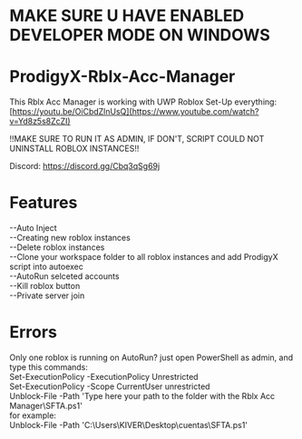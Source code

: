 # MAKE SURE U HAVE ENABLED DEVELOPER MODE ON WINDOWS

# ProdigyX-Rblx-Acc-Manager
This Rblx Acc Manager is working with UWP Roblox
Set-Up everything: [https://youtu.be/OiCbdZlnUsQ](https://www.youtube.com/watch?v=Yd8z5s8ZcZI)

!!MAKE SURE TO RUN IT AS ADMIN, IF DON'T, SCRIPT COULD NOT UNINSTALL ROBLOX INSTANCES!!

Discord: https://discord.gg/Cbq3qSg69j

# Features
--Auto Inject<br />
--Creating new roblox instances<br />
--Delete roblox instances<br />
--Clone your workspace folder to all roblox instances and add ProdigyX script into autoexec<br />
--AutoRun selceted accounts<br />
--Kill roblox button<br />
--Private server join<br />

# Errors
Only one roblox is running on AutoRun? just open PowerShell as admin, and type this commands:<br />
Set-ExecutionPolicy -ExecutionPolicy Unrestricted<br />
Set-ExecutionPolicy -Scope CurrentUser unrestricted<br />
Unblock-File -Path 'Type here your path to the folder with the Rblx Acc Manager\SFTA.ps1'<br />
for example:<br />
Unblock-File -Path 'C:\Users\KIVER\Desktop\cuentas\SFTA.ps1'<br />
